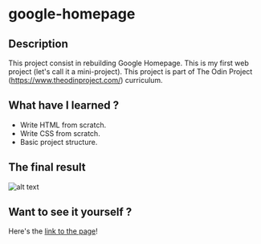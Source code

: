 # google-homepage

## Description
This project consist in rebuilding Google Homepage. This is my first web project (let's call it a mini-project). This project is part of The Odin Project (https://www.theodinproject.com/) curriculum.

## What have I learned ?
- Write HTML from scratch.
- Write CSS from scratch.
- Basic project structure.

## The final result
![alt text](https://github.com/itsmaximelau/google-homepage/tree/main/resources/img/final_product.jpg?raw=true)


## Want to see it yourself ?
Here's the <a href="https://itsmaximelau.github.io/google-homepage/"> link to the page</a>!
